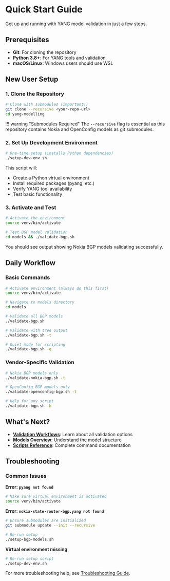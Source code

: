 # Quick Start Guide

Get up and running with YANG model validation in just a few steps.

## Prerequisites

- **Git**: For cloning the repository
- **Python 3.8+**: For YANG tools and validation
- **macOS/Linux**: Windows users should use WSL

## New User Setup

### 1. Clone the Repository

```bash
# Clone with submodules (important!)
git clone --recursive <your-repo-url>
cd yang-modelling
```

!!! warning "Submodules Required"
    The `--recursive` flag is essential as this repository contains Nokia and OpenConfig models as git submodules.

### 2. Set Up Development Environment

```bash
# One-time setup (installs Python dependencies)
./setup-dev-env.sh
```

This script will:
- Create a Python virtual environment
- Install required packages (pyang, etc.)
- Verify YANG tool availability
- Test basic functionality

### 3. Activate and Test

```bash
# Activate the environment
source venv/bin/activate

# Test BGP model validation
cd models && ./validate-bgp.sh
```

You should see output showing Nokia BGP models validating successfully.

## Daily Workflow

### Basic Commands

```bash
# Activate environment (always do this first)
source venv/bin/activate

# Navigate to models directory
cd models

# Validate all BGP models
./validate-bgp.sh

# Validate with tree output
./validate-bgp.sh -t

# Quiet mode for scripting
./validate-bgp.sh -q
```

### Vendor-Specific Validation

```bash
# Nokia BGP models only
./validate-nokia-bgp.sh -t

# OpenConfig BGP models only  
./validate-openconfig-bgp.sh -t

# Help for any script
./validate-bgp.sh -h
```

## What's Next?

- **[Validation Workflows](../user-guide/validation.md)**: Learn about all validation options
- **[Models Overview](../user-guide/models-overview.md)**: Understand the model structure  
- **[Scripts Reference](../user-guide/scripts-reference.md)**: Complete command documentation

## Troubleshooting

### Common Issues

**Error: `pyang not found`**
```bash
# Make sure virtual environment is activated
source venv/bin/activate
```

**Error: `nokia-state-router-bgp.yang not found`**
```bash
# Ensure submodules are initialized
git submodule update --init --recursive

# Re-run setup
./setup-bgp-models.sh
```

**Virtual environment missing**
```bash
# Re-run setup script
./setup-dev-env.sh
```

For more troubleshooting help, see [Troubleshooting Guide](troubleshooting.md).
